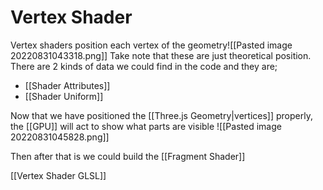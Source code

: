 # Vertex Shader
Vertex shaders position each vertex of the geometry![[Pasted image 20220831043318.png]]
Take note that these are just theoretical position.
There are 2 kinds of data we could find in the code and they are;
- [[Shader Attributes]]
- [[Shader Uniform]]

Now that we have positioned the [[Three.js Geometry|vertices]] properly, the [[GPU]] will act to show what parts are visible
![[Pasted image 20220831045828.png]]

Then after that is we could build the [[Fragment Shader]]

[[Vertex Shader GLSL]]
